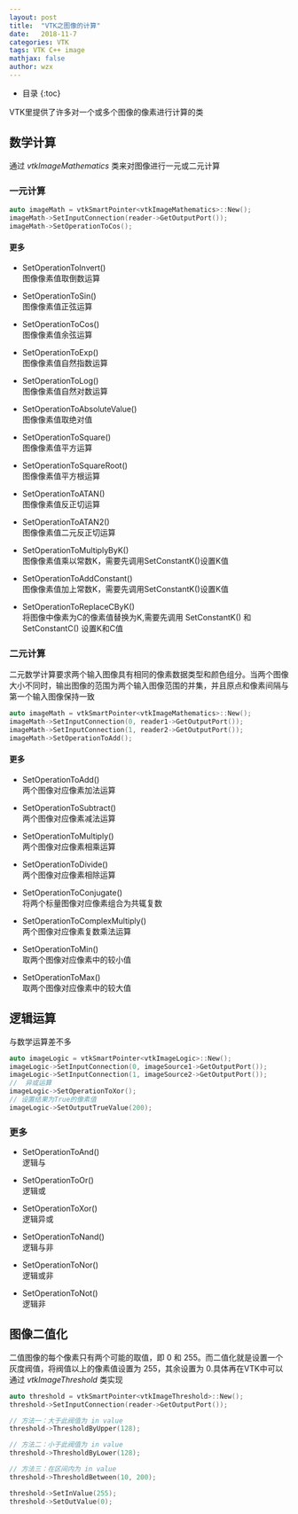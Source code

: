 ```yaml
---
layout: post
title:  "VTK之图像的计算"
date:   2018-11-7
categories: VTK
tags: VTK C++ image
mathjax: false
author: wzx
---
```


- 目录
{:toc}

VTK里提供了许多对一个或多个图像的像素进行计算的类




## 数学计算
通过 *vtkImageMathematics* 类来对图像进行一元或二元计算
### 一元计算

```c++
auto imageMath = vtkSmartPointer<vtkImageMathematics>::New();
imageMath->SetInputConnection(reader->GetOutputPort());
imageMath->SetOperationToCos();
```
#### 更多
- SetOperationToInvert()  
图像像素值取倒数运算

- SetOperationToSin()  
图像像素值正弦运算

- SetOperationToCos()  
图像像素值余弦运算

- SetOperationToExp()  
图像像素值自然指数运算

- SetOperationToLog()  
图像像素值自然对数运算

- SetOperationToAbsoluteValue()  
图像像素值取绝对值

- SetOperationToSquare()  
图像像素值平方运算

-	SetOperationToSquareRoot()  
图像像素值平方根运算

-	SetOperationToATAN()  
图像像素值反正切运算

-	SetOperationToATAN2()  
图像像素值二元反正切运算

- SetOperationToMultiplyByK()  
图像像素值乘以常数K，需要先调用SetConstantK()设置K值

- SetOperationToAddConstant()  
图像像素值加上常数K，需要先调用SetConstantK()设置K值

-	SetOperationToReplaceCByK()  
将图像中像素为C的像素值替换为K,需要先调用 SetConstantK() 和 SetConstantC() 设置K和C值

### 二元计算
二元数学计算要求两个输入图像具有相同的像素数据类型和颜色组分。当两个图像大小不同时，输出图像的范围为两个输入图像范围的并集，并且原点和像素间隔与第一个输入图像保持一致
```c++
auto imageMath = vtkSmartPointer<vtkImageMathematics>::New();
imageMath->SetInputConnection(0, reader1->GetOutputPort());
imageMath->SetInputConnection(1, reader2->GetOutputPort());
imageMath->SetOperationToAdd();
```
#### 更多
- SetOperationToAdd()  
两个图像对应像素加法运算

- SetOperationToSubtract()  
两个图像对应像素减法运算

- SetOperationToMultiply()  
两个图像对应像素相乘运算

- SetOperationToDivide()  
两个图像对应像素相除运算

- SetOperationToConjugate()  
将两个标量图像对应像素组合为共辄复数

- SetOperationToComplexMultiply()  
两个图像对应像素复数乘法运算

- SetOperationToMin()  
取两个图像对应像素中的较小值

- SetOperationToMax()  
取两个图像对应像素中的较大值

## 逻辑运算
与数学运算差不多
```c++
auto imageLogic = vtkSmartPointer<vtkImageLogic>::New();
imageLogic->SetInputConnection(0, imageSource1->GetOutputPort());
imageLogic->SetInputConnection(1, imageSource2->GetOutputPort());
//  异或运算
imageLogic->SetOperationToXor();
// 设置结果为True的像素值
imageLogic->SetOutputTrueValue(200);
```
### 更多
- SetOperationToAnd()  
逻辑与

- SetOperationToOr()   
逻辑或

- SetOperationToXor()  
逻辑异或

- SetOperationToNand()  
逻辑与非

- SetOperationToNor()  
逻辑或非

- SetOperationToNot()  
逻辑非

## 图像二值化
二值图像的每个像素只有两个可能的取值，即 0 和 255。而二值化就是设置一个灰度阀值，将阀值以上的像素值设置为 255，其余设置为 0.具体再在VTK中可以通过 *vtkImageThreshold* 类实现
```c++
auto threshold = vtkSmartPointer<vtkImageThreshold>::New();
threshold->SetInputConnection(reader->GetOutputPort());

// 方法一：大于此阀值为 in value
threshold->ThresholdByUpper(128);

// 方法二：小于此阀值为 in value
threshold->ThresholdByLower(128);

// 方法三：在区间内为 in value
threshold->ThresholdBetween(10, 200);

threshold->SetInValue(255);
threshold->SetOutValue(0);
```
